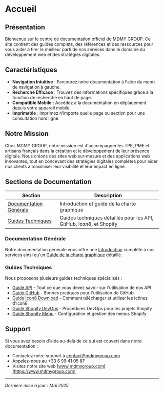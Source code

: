 # Accueil

## Présentation

Bienvenue sur le centre de documentation officiel de MDMY GROUP. Ce site contient des guides complets, des références et des ressources pour vous aider à tirer le meilleur parti de nos services dans le domaine du développement web et des stratégies digitales.

## Caractéristiques

- **Navigation Intuitive** : Parcourez notre documentation à l'aide du menu de navigation à gauche.
- **Recherche Efficace** : Trouvez des informations spécifiques grâce à la fonction de recherche en haut de page.
- **Compatible Mobile** : Accédez à la documentation en déplacement depuis votre appareil mobile.
- **Imprimable** : Imprimez n'importe quelle page ou section pour une consultation hors ligne.

## Notre Mission

Chez MDMY GROUP, notre mission est d'accompagner les TPE, PME et artisans français dans la création et le développement de leur présence digitale. Nous créons des sites web sur-mesure et des applications web innovantes, tout en concevant des stratégies digitales complètes pour aider nos clients à maximiser leur visibilité et leur impact en ligne.

## Sections de Documentation

| Section | Description |
| ------- | ----------- |
| [Documentation Générale](documentation-generale/introduction.md) | Introduction et guide de la charte graphique |
| [Guides Techniques](guides-techniques/index.md) | Guides techniques détaillés pour les API, GitHub, Icon8, et Shopify |

### Documentation Générale

Notre documentation générale vous offre une [Introduction](documentation-generale/introduction.md) complète à nos services ainsi qu'un [Guide de la charte graphique](documentation-generale/guide-charte-graphique.md) détaillé.

### Guides Techniques

Nous proposons plusieurs guides techniques spécialisés :

- [Guide API](guides-techniques/guide-api.md) - Tout ce que vous devez savoir sur l'utilisation de nos API
- [Guide GitHub](guides-techniques/guide-github.md) - Bonnes pratiques pour l'utilisation de GitHub
- [Guide Icon8 Download](guides-techniques/guide-icon8-download.md) - Comment télécharger et utiliser les icônes d'Icon8
- [Guide Shopify DevOps](guides-techniques/guide-shopify-devops.md) - Procédures DevOps pour les projets Shopify
- [Guide Shopify Menu](guides-techniques/guide-shopify-menu.md) - Configuration et gestion des menus Shopify

## Support

Si vous avez besoin d'aide au-delà de ce qui est couvert dans notre documentation :

- Contactez notre support à [contact@mdmygroup.com](mailto:contact@mdmygroup.com)
- Appelez-nous au +33 6 99 41 05 87
- Visitez notre site web [www.mdmygroup.com](https://www.mdmygroup.com)

---

*Dernière mise à jour : Mai 2025*
